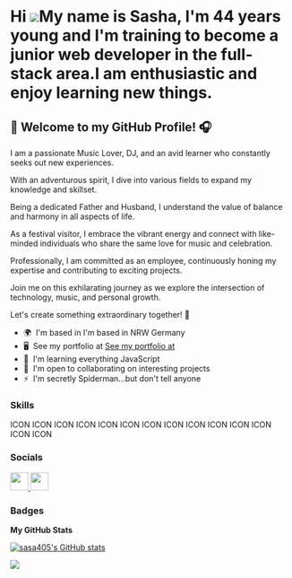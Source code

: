 Hi ![](https://user-images.githubusercontent.com/18350557/176309783-0785949b-9127-417c-8b55-ab5a4333674e.gif)My name is Sasha, 
I'm 44 years young and I'm training to become a junior web developer in the full-stack area.I am enthusiastic and enjoy learning new things.
===========================================================================================================================================================================================================================================================================


🎵 Welcome to my GitHub Profile! 🎧
-----------------------------------


I am a passionate Music Lover, DJ, and an avid learner who constantly seeks out new experiences. 

With an adventurous spirit, I dive into various fields to expand my knowledge and skillset.

Being a dedicated Father and Husband, I understand the value of balance and harmony in all aspects of life. 

As a festival visitor, I embrace the vibrant energy and connect with like-minded individuals who share the same love for music and celebration. 

Professionally, I am committed as an employee, continuously honing my expertise and contributing to exciting projects. 

Join me on this exhilarating journey as we explore the intersection of technology, music, and personal growth. 

Let's create something extraordinary together! 🌟




* 🌍  I'm based in I'm based in NRW Germany
* 🖥️  See my portfolio at [See my portfolio at](http://sasa405.github.io/Portfolio1)
* 🧠  I'm learning everything JavaScript
* 🤝  I'm open to collaborating on interesting projects
* ⚡  I'm secretly Spiderman...but don't tell anyone

### Skills


<p align="left">
ICON ICON ICON ICON ICON ICON ICON ICON ICON ICON ICON ICON ICON ICON
</p>


### Socials

<p align="left"> <a href="https://www.github.com/sasa405" target="_blank" rel="noreferrer"> <picture> <source media="(prefers-color-scheme: dark)" srcset="https://raw.githubusercontent.com/danielcranney/readme-generator/main/public/icons/socials/github-dark.svg" /> <source media="(prefers-color-scheme: light)" srcset="https://raw.githubusercontent.com/danielcranney/readme-generator/main/public/icons/socials/github.svg" /> <img src="https://raw.githubusercontent.com/danielcranney/readme-generator/main/public/icons/socials/github.svg" width="32" height="32" /> </picture> </a> <a href="https://www.linkedin.com/in/sasha-misic-889115270" target="_blank" rel="noreferrer"> <picture> <source media="(prefers-color-scheme: dark)" srcset="undefined" /> <source media="(prefers-color-scheme: light)" srcset="https://raw.githubusercontent.com/danielcranney/readme-generator/main/public/icons/socials/linkedin.svg" /> <img src="https://raw.githubusercontent.com/danielcranney/readme-generator/main/public/icons/socials/linkedin.svg" width="32" height="32" /> </picture> </a></p>

### Badges

<b>My GitHub Stats</b>

<a href="http://www.github.com/sasa405"><img src="https://github-readme-stats.vercel.app/api?username=sasa405&show_icons=true&hide=&count_private=true&title_color=22c55e&text_color=facc15&icon_color=ef4444&bg_color=1c1917&hide_border=true&show_icons=true" alt="sasa405's GitHub stats" /></a>

<a href="http://www.github.com/sasa405"><img src="https://github-readme-streak-stats.herokuapp.com/?user=sasa405&stroke=facc15&background=1c1917&ring=22c55e&fire=22c55e&currStreakNum=facc15&currStreakLabel=22c55e&sideNums=facc15&sideLabels=facc15&dates=facc15&hide_border=true" /></a>
